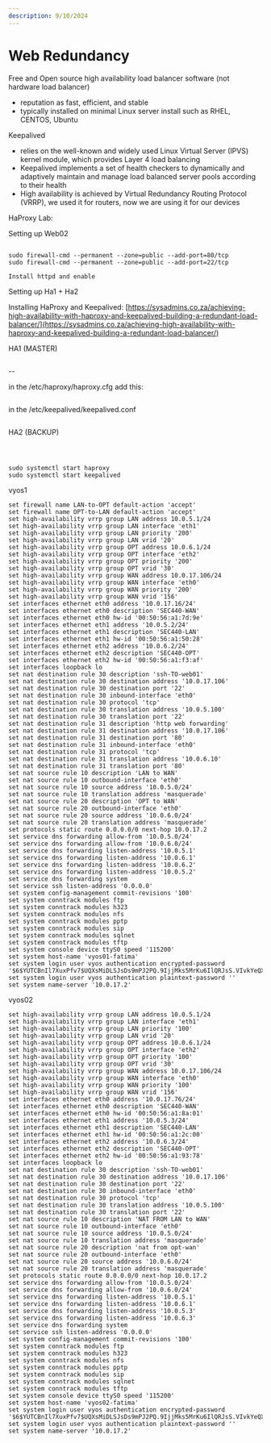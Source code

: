 ```yaml
---
description: 9/10/2024
---
```


# Web Redundancy

Free and Open source high availability load balancer software (not hardware load balancer)

* reputation as fast, efficient, and stable
* typically installed on minimal Linux server install such as RHEL, CENTOS, Ubuntu



Keepalived

* relies on the well-known and widely used Linux Virtual Server (IPVS) kernel module, which provides Layer 4 load balancing
* Keepalived implements a set of health checkers to dynamically and adaptively maintain and manage load balanced server pools according to their health
* High availability is achieved by Virtual Redundancy Routing Protocol (VRRP), we used it for routers, now we are using it for our devices



HaProxy Lab:

Setting up Web02

<figure><img src=".gitbook/assets/image (6) (1).png" alt=""><figcaption></figcaption></figure>

```
sudo firewall-cmd --permanent --zone=public --add-port=80/tcp
sudo firewall-cmd --permanent --zone=public --add-port=22/tcp

Install httpd and enable
```

&#x20;

Setting up Ha1 + Ha2

Installing HaProxy and Keepalived: [https://sysadmins.co.za/achieving-high-availability-with-haproxy-and-keepalived-building-a-redundant-load-balancer/](https://sysadmins.co.za/achieving-high-availability-with-haproxy-and-keepalived-building-a-redundant-load-balancer/)



HA1 (MASTER)

<figure><img src=".gitbook/assets/image (2) (1).png" alt=""><figcaption></figcaption></figure>

\--

in the /etc/haproxy/haproxy.cfg add this:

<figure><img src=".gitbook/assets/image (1) (1) (1).png" alt=""><figcaption></figcaption></figure>

in the /etc/keepalived/keepalived.conf

<figure><img src=".gitbook/assets/image (2) (1) (1).png" alt=""><figcaption></figcaption></figure>

HA2 (BACKUP)

<figure><img src=".gitbook/assets/image (3) (1).png" alt=""><figcaption></figcaption></figure>

<figure><img src=".gitbook/assets/image (4) (1).png" alt=""><figcaption></figcaption></figure>

<figure><img src=".gitbook/assets/image (5) (1).png" alt=""><figcaption></figcaption></figure>

```
sudo systemctl start haproxy
sudo systemctl start keepalived
```

vyos1

```
set firewall name LAN-to-OPT default-action 'accept'
set firewall name OPT-to-LAN default-action 'accept'
set high-availability vrrp group LAN address 10.0.5.1/24
set high-availability vrrp group LAN interface 'eth1'
set high-availability vrrp group LAN priority '200'
set high-availability vrrp group LAN vrid '20'
set high-availability vrrp group OPT address 10.0.6.1/24
set high-availability vrrp group OPT interface 'eth2'
set high-availability vrrp group OPT priority '200'
set high-availability vrrp group OPT vrid '30'
set high-availability vrrp group WAN address 10.0.17.106/24
set high-availability vrrp group WAN interface 'eth0'
set high-availability vrrp group WAN priority '200'
set high-availability vrrp group WAN vrid '156'
set interfaces ethernet eth0 address '10.0.17.16/24'
set interfaces ethernet eth0 description 'SEC440-WAN'
set interfaces ethernet eth0 hw-id '00:50:56:a1:7d:9e'
set interfaces ethernet eth1 address '10.0.5.2/24'
set interfaces ethernet eth1 description 'SEC440-LAN'
set interfaces ethernet eth1 hw-id '00:50:56:a1:50:28'
set interfaces ethernet eth2 address '10.0.6.2/24'
set interfaces ethernet eth2 description 'SEC440-OPT'
set interfaces ethernet eth2 hw-id '00:50:56:a1:f3:af'
set interfaces loopback lo
set nat destination rule 30 description 'ssh-TO-web01'
set nat destination rule 30 destination address '10.0.17.106'
set nat destination rule 30 destination port '22'
set nat destination rule 30 inbound-interface 'eth0'
set nat destination rule 30 protocol 'tcp'
set nat destination rule 30 translation address '10.0.5.100'
set nat destination rule 30 translation port '22'
set nat destination rule 31 description 'http web forwarding'
set nat destination rule 31 destination address '10.0.17.106'
set nat destination rule 31 destination port '80'
set nat destination rule 31 inbound-interface 'eth0'
set nat destination rule 31 protocol 'tcp'
set nat destination rule 31 translation address '10.0.6.10'
set nat destination rule 31 translation port '80'
set nat source rule 10 description 'LAN to WAN'
set nat source rule 10 outbound-interface 'eth0'
set nat source rule 10 source address '10.0.5.0/24'
set nat source rule 10 translation address 'masquerade'
set nat source rule 20 description 'OPT to WAN'
set nat source rule 20 outbound-interface 'eth0'
set nat source rule 20 source address '10.0.6.0/24'
set nat source rule 20 translation address 'masquerade'
set protocols static route 0.0.0.0/0 next-hop 10.0.17.2
set service dns forwarding allow-from '10.0.5.0/24'
set service dns forwarding allow-from '10.0.6.0/24'
set service dns forwarding listen-address '10.0.5.1'
set service dns forwarding listen-address '10.0.6.1'
set service dns forwarding listen-address '10.0.6.2'
set service dns forwarding listen-address '10.0.5.2'
set service dns forwarding system
set service ssh listen-address '0.0.0.0'
set system config-management commit-revisions '100'
set system conntrack modules ftp
set system conntrack modules h323
set system conntrack modules nfs
set system conntrack modules pptp
set system conntrack modules sip
set system conntrack modules sqlnet
set system conntrack modules tftp
set system console device ttyS0 speed '115200'
set system host-name 'vyos01-fatima'
set system login user vyos authentication encrypted-password '$6$YUTCBnIl7XuxPfv7$UQXsMiDLSJsDs9mPJ2PQ.9IjjMks5MrKu6IlQRJsS.VIvkYeQXFvupJVrZMTQFYjkbTkRshVAYECJS337kHAS/'
set system login user vyos authentication plaintext-password ''
set system name-server '10.0.17.2'
```

vyos02

```
set high-availability vrrp group LAN address 10.0.5.1/24
set high-availability vrrp group LAN interface 'eth1'
set high-availability vrrp group LAN priority '100'
set high-availability vrrp group LAN vrid '20'
set high-availability vrrp group OPT address 10.0.6.1/24
set high-availability vrrp group OPT interface 'eth2'
set high-availability vrrp group OPT priority '100'
set high-availability vrrp group OPT vrid '30'
set high-availability vrrp group WAN address 10.0.17.106/24
set high-availability vrrp group WAN interface 'eth0'
set high-availability vrrp group WAN priority '100'
set high-availability vrrp group WAN vrid '156'
set interfaces ethernet eth0 address '10.0.17.76/24'
set interfaces ethernet eth0 description 'SEC440-WAN'
set interfaces ethernet eth0 hw-id '00:50:56:a1:8a:01'
set interfaces ethernet eth1 address '10.0.5.3/24'
set interfaces ethernet eth1 description 'SEC440-LAN'
set interfaces ethernet eth1 hw-id '00:50:56:a1:2c:00'
set interfaces ethernet eth2 address '10.0.6.3/24'
set interfaces ethernet eth2 description 'SEC440-OPT'
set interfaces ethernet eth2 hw-id '00:50:56:a1:93:78'
set interfaces loopback lo
set nat destination rule 30 description 'ssh-TO-web01'
set nat destination rule 30 destination address '10.0.17.106'
set nat destination rule 30 destination port '22'
set nat destination rule 30 inbound-interface 'eth0'
set nat destination rule 30 protocol 'tcp'
set nat destination rule 30 translation address '10.0.5.100'
set nat destination rule 30 translation port '22'
set nat source rule 10 description 'NAT FROM LAN to WAN'
set nat source rule 10 outbound-interface 'eth0'
set nat source rule 10 source address '10.0.5.0/24'
set nat source rule 10 translation address 'masquerade'
set nat source rule 20 description 'nat from opt-wan'
set nat source rule 20 outbound-interface 'eth0'
set nat source rule 20 source address '10.0.6.0/24'
set nat source rule 20 translation address 'masquerade'
set protocols static route 0.0.0.0/0 next-hop 10.0.17.2
set service dns forwarding allow-from '10.0.5.0/24'
set service dns forwarding allow-from '10.0.6.0/24'
set service dns forwarding listen-address '10.0.5.1'
set service dns forwarding listen-address '10.0.6.1'
set service dns forwarding listen-address '10.0.5.3'
set service dns forwarding listen-address '10.0.6.3'
set service dns forwarding system
set service ssh listen-address '0.0.0.0'
set system config-management commit-revisions '100'
set system conntrack modules ftp
set system conntrack modules h323
set system conntrack modules nfs
set system conntrack modules pptp
set system conntrack modules sip
set system conntrack modules sqlnet
set system conntrack modules tftp
set system console device ttyS0 speed '115200'
set system host-name 'vyos02-fatima'
set system login user vyos authentication encrypted-password '$6$YUTCBnIl7XuxPfv7$UQXsMiDLSJsDs9mPJ2PQ.9IjjMks5MrKu6IlQRJsS.VIvkYeQXFvupJVrZMTQFYjkbTkRshVAYECJS337kHAS/'
set system login user vyos authentication plaintext-password ''
set system name-server '10.0.17.2'

```
